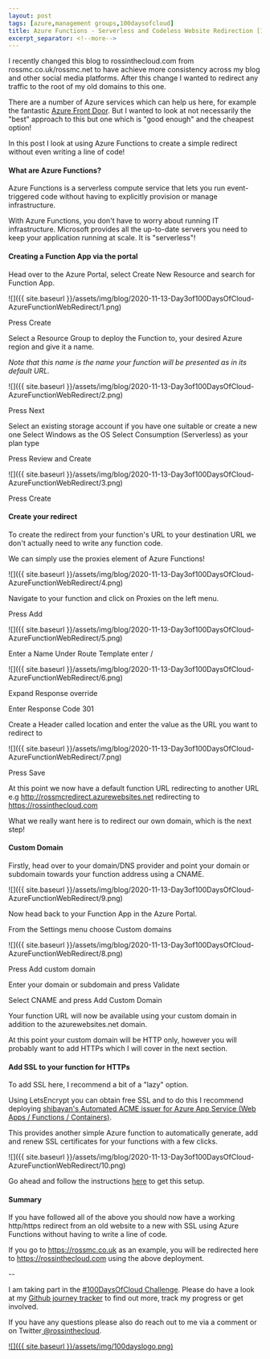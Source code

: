 ```yaml
---
layout: post
tags: [azure,management groups,100daysofcloud]
title: Azure Functions - Serverless and Codeless Website Redirection [100DaysOfCloud Day 3/100] 
excerpt_separator: <!--more-->
---
```

I recently changed this blog to rossinthecloud.com from rossmc.co.uk/rossmc.net to have achieve more consistency across my blog and other social media platforms. After this change I wanted to redirect any traffic to the root of my old domains to this one.

There are a number of Azure services which can help us here, for example the fantastic <a href="https://docs.microsoft.com/en-us/azure/frontdoor/front-door-overview" target="_blank">Azure Front Door</a>. But I wanted to look at not necessarily the "best" approach to this but one which is "good enough" and the cheapest option!

In this post I look at using Azure Functions to create a simple redirect without even writing a line of code!

<!--more-->

#### What are Azure Functions?

Azure Functions is a serverless compute service that lets you run event-triggered code without having to explicitly provision or manage infrastructure.

With Azure Functions, you don't have to worry about running IT infrastructure. Microsoft provides all the up-to-date servers you need to keep your application running at scale. It is "serverless"!

#### Creating a Function App via the portal

Head over to the Azure Portal, select Create New Resource and search for Function App.

![]({{ site.baseurl }}/assets/img/blog/2020-11-13-Day3of100DaysOfCloud-AzureFunctionWebRedirect/1.png)

Press Create

Select a Resource Group to deploy the Function to, your desired Azure region and give it a name. 

*Note that this name is the name your function will be presented as in its default URL.*

![]({{ site.baseurl }}/assets/img/blog/2020-11-13-Day3of100DaysOfCloud-AzureFunctionWebRedirect/2.png)

Press Next

Select an existing storage account if you have one suitable or create a new one
Select Windows as the OS
Select Consumption (Serverless) as your plan type

Press Review and Create

![]({{ site.baseurl }}/assets/img/blog/2020-11-13-Day3of100DaysOfCloud-AzureFunctionWebRedirect/3.png)

Press Create

#### Create your redirect

To create the redirect from your function's URL to your destination URL we don't actually need to write any function code. 

We can simply use the proxies element of Azure Functions!

![]({{ site.baseurl }}/assets/img/blog/2020-11-13-Day3of100DaysOfCloud-AzureFunctionWebRedirect/4.png)

Navigate to your function and click on Proxies on the left menu.

Press Add

![]({{ site.baseurl }}/assets/img/blog/2020-11-13-Day3of100DaysOfCloud-AzureFunctionWebRedirect/5.png)

Enter a Name 
Under Route Template enter /

![]({{ site.baseurl }}/assets/img/blog/2020-11-13-Day3of100DaysOfCloud-AzureFunctionWebRedirect/6.png)

Expand Response override

Enter Response Code 301

Create a Header called location and enter the value as the URL you want to redirect to

![]({{ site.baseurl }}/assets/img/blog/2020-11-13-Day3of100DaysOfCloud-AzureFunctionWebRedirect/7.png)

Press Save

At this point we now have a default function URL redirecting to another URL e.g http://rossmcredirect.azurewebsites.net redirecting to https://rossinthecloud.com

What we really want here is to redirect our own domain, which is the next step!

#### Custom Domain

Firstly, head over to your domain/DNS provider and point your domain or subdomain towards your function address using a CNAME.

![]({{ site.baseurl }}/assets/img/blog/2020-11-13-Day3of100DaysOfCloud-AzureFunctionWebRedirect/9.png)

Now head back to your Function App in the Azure Portal.

From the Settings menu choose Custom domains

![]({{ site.baseurl }}/assets/img/blog/2020-11-13-Day3of100DaysOfCloud-AzureFunctionWebRedirect/8.png)

Press Add custom domain

Enter your domain or subdomain and press Validate

Select CNAME and press Add Custom Domain

Your function URL will now be available using your custom domain in addition to the azurewebsites.net domain.

At this point your custom domain will be HTTP only, however you will probably want to add HTTPs which I will cover in the next section.

#### Add SSL to your function for HTTPs

To add SSL here, I recommend a bit of a "lazy" option. 

Using LetsEncrypt you can obtain free SSL and to do this I recommend deploying <a href="https://github.com/shibayan/appservice-acmebot" target="_blank">shibayan's Automated ACME issuer for Azure App Service (Web Apps / Functions / Containers)</a>. 

This provides another simple Azure function to automatically generate, add and renew SSL certificates for your functions with a few clicks. 

![]({{ site.baseurl }}/assets/img/blog/2020-11-13-Day3of100DaysOfCloud-AzureFunctionWebRedirect/10.png)

Go ahead and follow the instructions <a href="https://github.com/shibayan/appservice-acmebot#getting-started" target="_blank">here</a> to get this setup.

#### Summary

If you have followed all of the above you should now have a working http/https redirect from an old website to a new with SSL using Azure Functions without having to write a line of code.

If you go to https://rossmc.co.uk as an example, you will be redirected here to https://rossinthecloud.com using the above deployment.

--

I am taking part in the <a href="https://100daysofcloud.com/" target="_blank">#100DaysOfCloud Challenge</a>. Please do have a look at my <a href="https://github.com/rossinthecloud/100DaysOfCloud" target="_blank">Github journey tracker</a> to find out more, track my progress or get involved.

If you have any questions please also do reach out to me via a comment or on Twitter<a href="https://www.twitter.com/rossinthecloud" target="_blank"> @rossinthecloud</a>.

<a href="https://github.com/rossinthecloud/100DaysOfCloud" target="_blank">![]({{ site.baseurl }}/assets/img/100dayslogo.png)</a>

